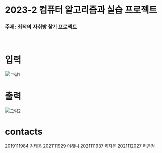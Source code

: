 <h1>2023-2 컴퓨터 알고리즘과 실습 프로젝트</h1>
<h3>주제: 최적의 자취방 찾기 프로젝트</h3>
<br>

입력
============
![그림1](https://github.com/eundeang/CSE-algorithmProject/assets/127061738/aaed6f44-5db6-477f-bd3d-be01794c61e3)

출력
============
![그림2](https://github.com/eundeang/CSE-algorithmProject/assets/127061738/31925032-3457-4070-bb30-7f35311cc42f)

contacts
============
2019111984 김태욱
2021111929 이해니
2021111937 하지은
2021112027 허은정 




